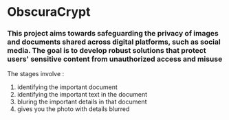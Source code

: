 # ObscuraCrypt
### This project aims towards safeguarding the privacy of images and documents shared across digital platforms, such as social media. The goal is to develop robust solutions that protect users' sensitive content from unauthorized access and misuse
The stages involve :
1. identifying the important document 
2. identifying the important text in the document
3. bluring the important details in that document
4. gives you the photo with details blurred
